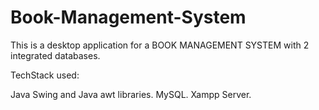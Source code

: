 # Book-Management-System
This is a desktop application for a BOOK MANAGEMENT SYSTEM with 2 integrated databases.

TechStack used:

Java Swing and Java awt libraries.
MySQL.
Xampp Server.
